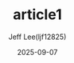 ---
title: "article1"
date: "2025-09-07"
publishDate: "2025-09-07"
lastmod: "2025-09-07"
author: "Jeff Lee(ljf12825)"
draft: false
summary: "this is article1"
---